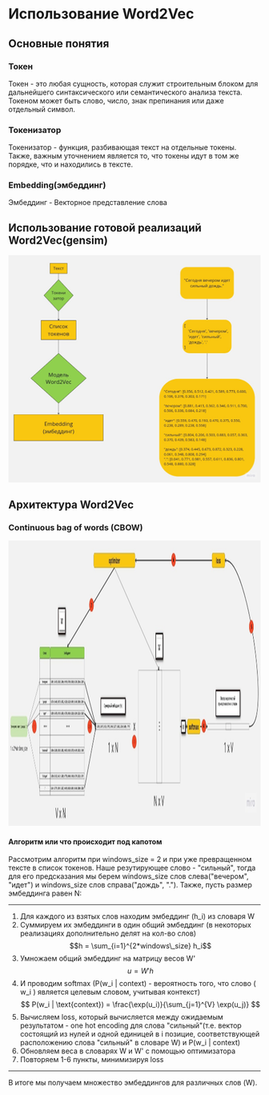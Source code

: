 # Использование Word2Vec

## Основные понятия

### Токен

Токен - это любая сущность, которая служит строительным блоком для дальнейшего синтаксического или семантического анализа текста. Токеном может быть слово, число, знак препинания или даже отдельный символ.

### Токенизатор

Токенизатор - функция, разбивающая текст на отдельные токены. Также, важным уточнением является то, что токены идут в том же порядке, что и находились в тексте.

### Embedding(эмбеддинг)

Эмбеддинг - Векторное представление слова

## Использование готовой реализаций Word2Vec(gensim)

![Algorithm](img/alghorithm.jpg)

## Архитектура Word2Vec

### Continuous bag of words (CBOW)

<img src="img/cbow.jpg" alt="cbow" width="100%" height="570px"/>

#### Алгоритм или что происходит под капотом

Рассмотрим алгоритм при windows_size = 2 и при уже превращенном тексте в список токенов. Наше резутирующее слово - "сильный", тогда для его предсказания мы берем windows_size слов слева("вечером", "идет") и windows_size слов справа("дождь", "."). Также, пусть размер эмбеддинга равен N:

---

1) Для каждого из взятых слов находим эмбеддинг (h_i) из словаря W
2) Суммируем их эмбеддинги в один общий эмбеддинг (в некоторых реализациях дополнительно делят на кол-во слов)
$$h = \sum_{i=1}^{2*windows\_size} h_i$$
3) Умножаем общий эмбеддинг на матрицу весов W'
$$ u = W' h $$
4) И проводим softmax (P(w_i | context) - вероятность того, что слово \( w_i \) является целевым словом, учитывая контекст)
$$ P(w_i | \text{context}) = \frac{\exp(u_i)}{\sum_{j=1}^{V} \exp(u_j)} $$
5) Вычисляем loss, который вычисляется между ожидаемым результатом - one hot encoding для слова "сильный"(т.е. вектор состоящий из нулей и одной единицей в i позицие, соответствующей расположению слова "сильный" в словаре W) и P(w_i | context)
6) Обновляем веса в словарях W и W' с помощью оптимизатора
7) Повторяем 1-6 пункты, минимизируя loss

---

В итоге мы получаем множество эмбеддингов для различных слов (W).
